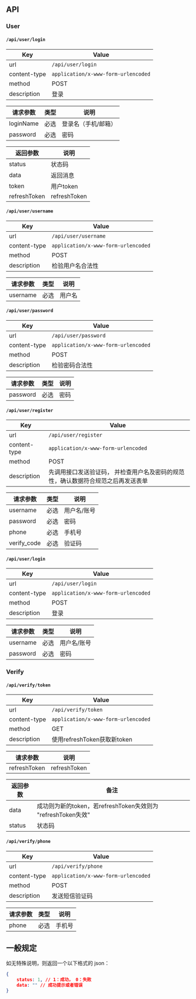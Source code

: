 ## API

### User

#### `/api/user/login`
| Key          | Value                               |
| ------------ | ----------------------------------- |
| url          | `/api/user/login`                   |
| content-type | `application/x-www-form-urlencoded` |
| method       | POST                                |
| description  | 登录                                |

| 请求参数  | 类型 | 说明                |
| --------- | ---- | ------------------- |
| loginName | 必选 | 登录名（手机/邮箱） |
| password  | 必选 | 密码                |

| 返回参数     | 说明         |
| ------------ | ------------ |
| status       | 状态码       |
| data         | 返回消息     |
| token        | 用户token    |
| refreshToken | refreshToken |



#### `/api/user/username`

| Key          | Value                               |
| ------------ | ----------------------------------- |
| url          | `/api/user/username`                |
| content-type | `application/x-www-form-urlencoded` |
| method       | POST                                |
| description  | 检验用户名合法性                    |

| 请求参数 | 类型 | 说明   |
| -------- | ---- | ------ |
| username | 必选 | 用户名 |

#### `/api/user/password`

| Key          | Value                               |
| ------------ | ----------------------------------- |
| url          | `/api/user/password`                |
| content-type | `application/x-www-form-urlencoded` |
| method       | POST                                |
| description  | 检验密码合法性                      |

| 请求参数 | 类型 | 说明 |
| -------- | ---- | ---- |
| password | 必选 | 密码 |

#### `/api/user/register`

| Key          | Value                                                        |
| ------------ | ------------------------------------------------------------ |
| url          | `/api/user/register`                                         |
| content-type | `application/x-www-form-urlencoded`                          |
| method       | POST                                                         |
| description  | 先调用接口发送验证码， 并检查用户名及密码的规范性，确认数据符合规范之后再发送表单 |

| 请求参数    | 类型 | 说明        |
| ----------- | ---- | ----------- |
| username    | 必选 | 用户名/账号 |
| password    | 必选 | 密码        |
| phone       | 必选 | 手机号      |
| verify_code | 必选 | 验证码      |

#### `/api/user/login`

| Key          | Value                               |
| ------------ | ----------------------------------- |
| url          | `/api/user/login`                   |
| content-type | `application/x-www-form-urlencoded` |
| method       | POST                                |
| description  | 登录                                |

| 请求参数 | 类型 | 说明        |
| -------- | ---- | ----------- |
| username | 必选 | 用户名/账号 |
| password | 必选 | 密码        |

### Verify

####  `/api/verify/token`

| Key          | Value                       |
| ------------ | --------------------------- |
| url          | `/api/verify/token`         |
| content-type | `application/x-www-form-urlencoded`  |
| method       | GET                         |
| description  | 使用refreshToken获取新token |

| 请求参数     | 说明         |
| ------------ | ------------ |
| refreshToken | refreshToken |

| 返回参数 | 备注                                                         |
| -------- | ------------------------------------------------------------ |
| data     | 成功则为新的token，若refreshToken失效则为 "refreshToken失效" |
| status   | 状态码                                                       |



#### `/api/verify/phone`

| Key          | Value                               |
| ------------ | ----------------------------------- |
| url          | `/api/verify/phone`                 |
| content-type | `application/x-www-form-urlencoded` |
| method       | POST                                |
| description  | 发送短信验证码                      |

| 请求参数 | 类型 | 说明   |
| -------- | ---- | ------ |
| phone    | 必选 | 手机号 |

## 一般规定

如无特殊说明，则返回一个以下格式的 json：

```json
{
    status: 1, // 1：成功， 0：失败
    data: "" // 成功提示或者错误
}
```



